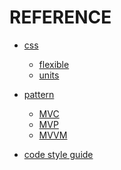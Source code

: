 REFERENCE
=========
- [css](https://github.com/ryusehui/references/tree/main/css)
  - [flexible](https://github.com/ryusehui/references/blob/main/css/flexible.md)
  - [units](https://github.com/ryusehui/references/blob/main/css/units.md)
  
- [pattern](https://github.com/ryusehui/references/tree/main/patterns)
  - [MVC](https://github.com/ryusehui/references/blob/main/patterns/MVC.md)
  - [MVP](https://github.com/ryusehui/references/blob/main/patterns/MVP.md)
  - [MVVM](https://github.com/ryusehui/references/blob/main/patterns/MVVM.md)
  
- [code style guide](https://github.com/ryusehui/references/tree/main/code-style-guide)
